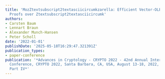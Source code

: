 ```yaml
---
title: 'MozZtextsubscript2textasciicircumkzarella: Efficient Vector-OLE and Zero-Knowledge
  Proofs over Ztextsubscript2textasciicircumk'
authors:
- Carsten Baum
- Lennart Braun
- Alexander Munch-Hansen
- Peter Scholl
date: '2022-01-01'
publishDate: '2025-05-18T16:29:47.321391Z'
publication_types:
- paper-conference
publication: '*Advances in Cryptology - CRYPTO 2022 - 42nd Annual International Cryptology
  Conference, CRYPTO 2022, Santa Barbara, CA, USA, August 13-18, 2022, Proceedings,
  Part IV*'
---
```

